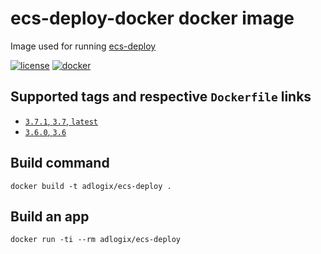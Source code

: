 # ecs-deploy-docker docker image

Image used for running [ecs-deploy](https://github.com/silinternational/ecs-deploy)

[![license](https://img.shields.io/github/license/adlogix/ecs-deploy-docker.svg)]()
[![docker](https://img.shields.io/docker/pulls/adlogix/ecs-deploy)](https://hub.docker.com/r/adlogix/ecs-deploy)

## Supported tags and respective `Dockerfile` links

* [`3.7.1`, `3.7`, `latest`](https://github.com/adlogix/ecs-deploy-docker/blob/master/Dockerfile)
* [`3.6.0`, `3.6`](https://github.com/adlogix/ecs-deploy-docker/blob/3.6.0/Dockerfile)

## Build command

    docker build -t adlogix/ecs-deploy .

## Build an app

    docker run -ti --rm adlogix/ecs-deploy
